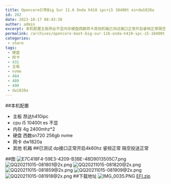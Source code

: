 ```yaml
---
title: Opencore引导Big Sur 11.6 Onda h410 ipc+i5 10400t es+dw1820a
id: 282
date: 2023-10-17 08:43:38
auther: admin
excerpt: 本机配置主板昂达不显内存硬盘西数网卡其他机箱已测试接口正常开启睿频正常隔空投送正常图
permalink: /archives/opencore-boot-big-sur-116-onda-h410-ipc-i5-10400t-es-dw1820a
categories:
 - share
tags: 
 - 硬盘
 - 网卡
 - 431
 - 主板
 - nvme
 - 484
 - 489
 - 490
 - dw1820a
---
```


##本机配置
- 主板 昂达h410ipc
- cpu i5 10400t es 不显
- 内存 4g 2400mhz*2
- 硬盘 西数sn720 256gb nvme
- 网卡 dw1820a
- 其他 机箱
##已测试
dp接口正常开启4k60hz
睿频正常
隔空投送正常

##图
![E7C418F4-59E3-4209-B3BE-48D9013505C7.png][1]
![QQ20211015-081801@2x.png][2]
![QQ20211015-081820@2x.png][3]
![QQ20211015-081859@2x.png][4]
![QQ20211015-081909@2x.png][5]
![QQ20211015-081918@2x.png][6]
##下载地址
![IMG_0035.PNG][7]
[EFI.zip][8]


  [1]: https://blog.asbid.cn/usr/uploads/2021/10/4112873529.png
  [2]: https://blog.asbid.cn/usr/uploads/2021/10/3371307380.png
  [3]: https://blog.asbid.cn/usr/uploads/2021/10/263173141.png
  [4]: https://blog.asbid.cn/usr/uploads/2021/10/2198366885.png
  [5]: https://blog.asbid.cn/usr/uploads/2021/10/4224272809.png
  [6]: https://blog.asbid.cn/usr/uploads/2021/10/135036472.png
  [7]: https://blog.asbid.cn/usr/uploads/2021/10/3476111259.png
  [8]: https://blogcdn.asbid.cn/2021/10/26/1635237233.zip
